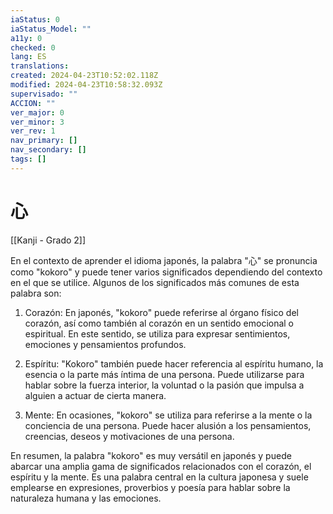 ```yaml
---
iaStatus: 0
iaStatus_Model: ""
a11y: 0
checked: 0
lang: ES
translations: 
created: 2024-04-23T10:52:02.118Z
modified: 2024-04-23T10:58:32.093Z
supervisado: ""
ACCION: ""
ver_major: 0
ver_minor: 3
ver_rev: 1
nav_primary: []
nav_secondary: []
tags: []
---
```

# 心

[[Kanji - Grado 2]]

En el contexto de aprender el idioma japonés, la palabra "心" se pronuncia como "kokoro" y puede tener varios significados dependiendo del contexto en el que se utilice. Algunos de los significados más comunes de esta palabra son:

1. Corazón: En japonés, "kokoro" puede referirse al órgano físico del corazón, así como también al corazón en un sentido emocional o espiritual. En este sentido, se utiliza para expresar sentimientos, emociones y pensamientos profundos.

2. Espíritu: "Kokoro" también puede hacer referencia al espíritu humano, la esencia o la parte más íntima de una persona. Puede utilizarse para hablar sobre la fuerza interior, la voluntad o la pasión que impulsa a alguien a actuar de cierta manera.

3. Mente: En ocasiones, "kokoro" se utiliza para referirse a la mente o la conciencia de una persona. Puede hacer alusión a los pensamientos, creencias, deseos y motivaciones de una persona.

En resumen, la palabra "kokoro" es muy versátil en japonés y puede abarcar una amplia gama de significados relacionados con el corazón, el espíritu y la mente. Es una palabra central en la cultura japonesa y suele emplearse en expresiones, proverbios y poesía para hablar sobre la naturaleza humana y las emociones.
